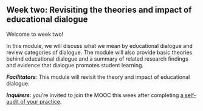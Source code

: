 ## Week two: Revisiting the theories and impact of educational dialogue


Welcome to week two!


In this module, we will discuss what we mean by educational dialogue and review categories of dialogue. The module will also provide basic theories behind educational dialogue and a summary of related research findings and evidence that dialogue promotes student learning. 


**_Facilitators_**: This module will revisit the theory and impact of educational dialogue. 

**_Inquirers_**: you’re invited to join the MOOC this week after completing [a self-audit of your practice](https://forms.gle/yHmZD6UaA4wkwzJF7).

